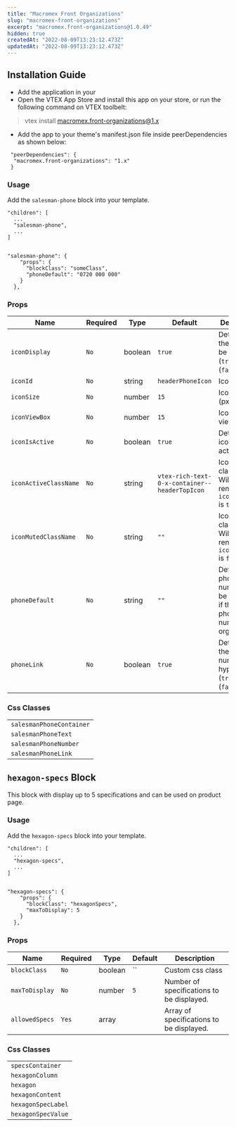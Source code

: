 ```yaml
---
title: "Macromex Front Organizations"
slug: "macromex-front-organizations"
excerpt: "macromex.front-organizations@1.0.49"
hidden: true
createdAt: "2022-08-09T13:23:12.473Z"
updatedAt: "2022-08-09T13:23:12.473Z"
---
```

## Installation Guide

- Add the application in your 
- Open the VTEX App Store and install this app on your store, or run the following command on VTEX toolbelt:

> vtex install macromex.front-organizations@1.x

- Add the app to your theme's manifest.json file inside peerDependencies as shown below:
  
 ```
  "peerDependencies": {
   "macromex.front-organizations": "1.x"
  }
```

### Usage

Add the `salesman-phone` block into your template.

```
"children": [
  ...
  "salesman-phone",
  ...
]


"salesman-phone": {
    "props": {
      "blockClass": "someClass",
      "phoneDefault": "0720 000 000"
    }
  },
```


### Props


| Name | Required | Type | Default | Description |
| --- | --- | --- | --- | --- |
|`iconDisplay`| `No` | boolean | `true` | Determine if the icon will be displayed (`true`) or not (`false`). |
|`iconId`| `No` | string | `headerPhoneIcon` | Icon id |
|`iconSize`| `No` | number | `15`| Icon size (px) |
|`iconViewBox`| `No` | number | `15` | Icon viewBox |
|`iconIsActive`| `No` | boolean | `true` | Determine if icon is active.  |
|`iconActiveClassName`| `No` | string | `vtex-rich-text-0-x-container--headerTopIcon` | Icon active class name. Will be rendered if `iconIsActive` is `true` |
|`iconMutedClassName`| `No` | string | `""` | Icon muted class name. Will be rendered if `iconIsActive` is `false` |
|`phoneDefault`| `No` | string | `""` | Default phone number. Will be displayed if there is no phone number in orgnaization |
|`phoneLink`| `No` | boolean |`true`| Determine if the phone number is a hyperlink (`true`) or not (`false`) |


### Css Classes

||
|---|
|`salesmanPhoneContainer`|
|`salesmanPhoneText`|
|`salesmanPhoneNumber`|
|`salesmanPhoneLink`|

## `hexagon-specs` Block

This block with display up to 5 specifications and can be used on product page.

### Usage

Add the `hexagon-specs` block into your template.

```
"children": [
  ...
  "hexagon-specs",
  ...
]


"hexagon-specs": {
    "props": {
      "blockClass": "hexagonSpecs",
      "maxToDisplay": 5
    }
  },
```

### Props

| Name | Required | Type | Default | Description |
| --- | --- | --- | --- | --- |
|`blockClass`| `No` | boolean | `` | Custom css class |
|`maxToDisplay`| `No` | number | `5` | Number of specifications to be displayed. |
|`allowedSpecs`| `Yes` | array |  | Array of specifications to be displayed. |


### Css Classes

||
|---|
|`specsContainer`|
|`hexagonColumn`|
|`hexagon`|
|`hexagonContent`|
|`hexagonSpecLabel`|
|`hexagonSpecValue`|